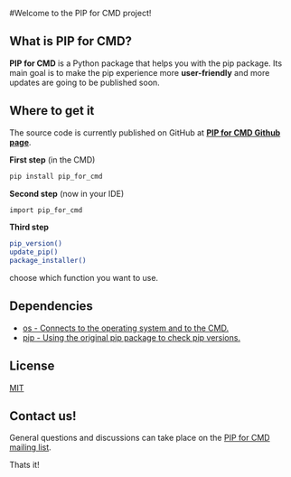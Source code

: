 #Welcome to the PIP for CMD project!
## What is PIP for CMD?

**PIP for CMD** is a Python package that helps you with the pip package.
Its main goal is to make the pip experience more **user-friendly**
and more updates are going to be published soon.

## Where to get it
The source code is currently published on GitHub at
[**PIP for CMD Github page**][PIP for CMD Github page].

[PIP for CMD Github page]: https://github.com/PipForCMD/PIP_for_CMD

**First step** (in the CMD)
```sh
pip install pip_for_cmd
```
**Second step** (now in your IDE)
```sh
import pip_for_cmd
```
**Third step**
```sh
pip_version()
update_pip()
package_installer()
```
choose which function you want to use.

## Dependencies
- [os - Connects to the operating system and to the CMD.](https://docs.python.org/3/library/os.html)
- [pip - Using the original pip package to check pip versions.](https://pypi.org/project/pip/)

## License
[MIT](https://github.com/git/git-scm.com/blob/main/MIT-LICENSE.txt)

## Contact us!

General questions and discussions can take place on the [PIP for CMD mailing list](https://groups.google.com/forum/?fromgroups#!forum/pydatahttps://groups.google.com/u/6/g/pipforcmd).

Thats it!
